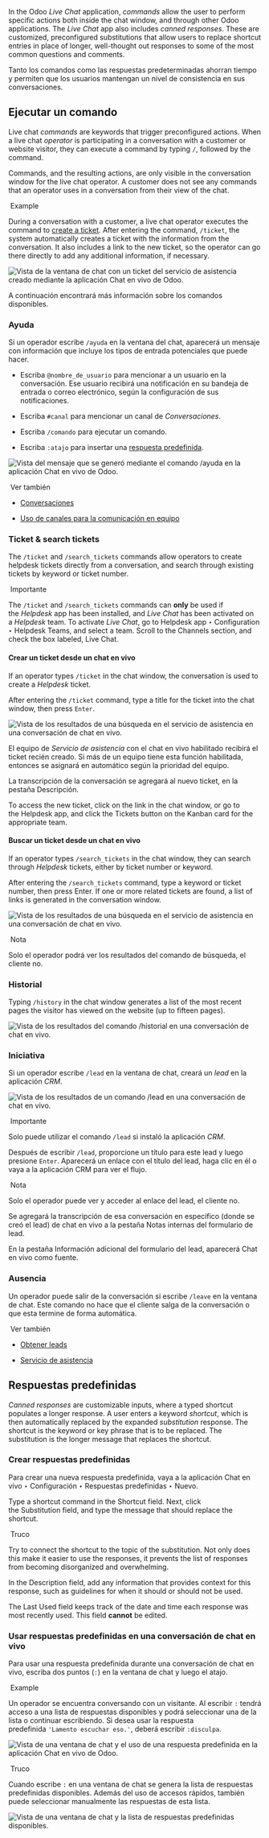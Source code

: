 In the Odoo _Live Chat_ application, _commands_ allow the user to perform specific actions both inside the chat window, and through other Odoo applications. The _Live Chat_ app also includes _canned responses_. These are customized, preconfigured substitutions that allow users to replace shortcut entries in place of longer, well-thought out responses to some of the most common questions and comments.

Tanto los comandos como las respuestas predeterminadas ahorran tiempo y permiten que los usuarios mantengan un nivel de consistencia en sus conversaciones.

## Ejecutar un comando[](https://www.odoo.com/documentation/17.0/es/applications/websites/livechat/responses.html#execute-a-command "Enlazar permanentemente con este título")

Live chat _commands_ are keywords that trigger preconfigured actions. When a live chat _operator_ is participating in a conversation with a customer or website visitor, they can execute a command by typing `/`, followed by the command.

Commands, and the resulting actions, are only visible in the conversation window for the live chat operator. A customer does not see any commands that an operator uses in a conversation from their view of the chat.

 Example

During a conversation with a customer, a live chat operator executes the command to [create a ticket](https://www.odoo.com/documentation/17.0/es/applications/websites/livechat/responses.html#live-chat-ticket). After entering the command, `/ticket`, the system automatically creates a ticket with the information from the conversation. It also includes a link to the new ticket, so the operator can go there directly to add any additional information, if necessary.

![Vista de la ventana de chat con un ticket del servicio de asistencia creado mediante la aplicación Chat en vivo de Odoo.](https://www.odoo.com/documentation/17.0/es/_images/responses-ticket-link.png)

A continuación encontrará más información sobre los comandos disponibles.

### Ayuda[](https://www.odoo.com/documentation/17.0/es/applications/websites/livechat/responses.html#help "Enlazar permanentemente con este título")

Si un operador escribe `/ayuda` en la ventana del chat, aparecerá un mensaje con información que incluye los tipos de entrada potenciales que puede hacer.

- Escriba `@nombre_de_usuario` para mencionar a un usuario en la conversación. Ese usuario recibirá una notificación en su bandeja de entrada o correo electrónico, según la configuración de sus notificaciones.
    
- Escriba `#canal` para mencionar un canal de _Conversaciones_.
    
- Escriba `/comando` para ejecutar un comando.
    
- Escriba `:atajo` para insertar una [respuesta predefinida](https://www.odoo.com/documentation/17.0/es/applications/websites/livechat/responses.html#live-chat-canned-responses).
    

![Vista del mensaje que se generó mediante el comando /ayuda en la aplicación Chat en vivo de Odoo.](https://www.odoo.com/documentation/17.0/es/_images/responses-help.png)

 Ver también

- [Conversaciones](https://www.odoo.com/documentation/17.0/es/applications/productivity/discuss.html)
    
- [Uso de canales para la comunicación en equipo](https://www.odoo.com/documentation/17.0/es/applications/productivity/discuss/team_communication.html)
    

### Ticket & search tickets[](https://www.odoo.com/documentation/17.0/es/applications/websites/livechat/responses.html#ticket-search-tickets "Enlazar permanentemente con este título")

The `/ticket` and `/search_tickets` commands allow operators to create helpdesk tickets directly from a conversation, and search through existing tickets by keyword or ticket number.

 Importante

The `/ticket` and `/search_tickets` commands can **only** be used if the _Helpdesk_ app has been installed, and _Live Chat_ has been activated on a _Helpdesk_ team. To activate _Live Chat_, go to Helpdesk app ‣ Configuration ‣ Helpdesk Teams, and select a team. Scroll to the Channels section, and check the box labeled, Live Chat.

#### Crear un ticket desde un chat en vivo[](https://www.odoo.com/documentation/17.0/es/applications/websites/livechat/responses.html#create-a-ticket-from-a-live-chat "Enlazar permanentemente con este título")

If an operator types `/ticket` in the chat window, the conversation is used to create a _Helpdesk_ ticket.

After entering the `/ticket` command, type a title for the ticket into the chat window, then press `Enter`.

![Vista de los resultados de una búsqueda en el servicio de asistencia en una conversación de chat en vivo.](https://www.odoo.com/documentation/17.0/es/_images/helpdesk.png)

El equipo de _Servicio de asistencia_ con el chat en vivo habilitado recibirá el ticket recién creado. Si más de un equipo tiene esta función habilitada, entonces se asignará en automático según la prioridad del equipo.

La transcripción de la conversación se agregará al nuevo ticket, en la pestaña Descripción.

To access the new ticket, click on the link in the chat window, or go to the Helpdesk app, and click the Tickets button on the Kanban card for the appropriate team.

#### Buscar un ticket desde un chat en vivo[](https://www.odoo.com/documentation/17.0/es/applications/websites/livechat/responses.html#search-for-a-ticket-from-a-live-chat "Enlazar permanentemente con este título")

If an operator types `/search_tickets` in the chat window, they can search through _Helpdesk_ tickets, either by ticket number or keyword.

After entering the `/search_tickets` command, type a keyword or ticket number, then press Enter. If one or more related tickets are found, a list of links is generated in the conversation window.

![Vista de los resultados de una búsqueda en el servicio de asistencia en una conversación de chat en vivo.](https://www.odoo.com/documentation/17.0/es/_images/helpdesk-search.png)

 Nota

Solo el operador podrá ver los resultados del comando de búsqueda, el cliente no.

### Historial[](https://www.odoo.com/documentation/17.0/es/applications/websites/livechat/responses.html#history "Enlazar permanentemente con este título")

Typing `/history` in the chat window generates a list of the most recent pages the visitor has viewed on the website (up to fifteen pages).

![Vista de los resultados del comando /historial en una conversación de chat en vivo.](https://www.odoo.com/documentation/17.0/es/_images/responses-history.png)

### Iniciativa[](https://www.odoo.com/documentation/17.0/es/applications/websites/livechat/responses.html#lead "Enlazar permanentemente con este título")

Si un operador escribe `/lead` en la ventana de chat, creará un _lead_ en la aplicación _CRM_.

![Vista de los resultados de un comando /lead en una conversación de chat en vivo.](https://www.odoo.com/documentation/17.0/es/_images/responses-lead.png)

 Importante

Solo puede utilizar el comando `/lead` si instaló la aplicación _CRM_.

Después de escribir `/lead`, proporcione un título para este lead y luego presione `Enter`. Aparecerá un enlace con el título del lead, haga clic en él o vaya a la aplicación CRM para ver el flujo.

 Nota

Solo el operador puede ver y acceder al enlace del lead, el cliente no.

Se agregará la transcripción de esa conversación en específico (donde se creó el lead) de chat en vivo a la pestaña Notas internas del formulario de lead.

En la pestaña Información adicional del formulario del lead, aparecerá Chat en vivo como fuente.

### Ausencia[](https://www.odoo.com/documentation/17.0/es/applications/websites/livechat/responses.html#leave "Enlazar permanentemente con este título")

Un operador puede salir de la conversación si escribe `/leave` en la ventana de chat. Este comando no hace que el cliente salga de la conversación o que esta termine de forma automática.

 Ver también

- [Obtener leads](https://www.odoo.com/documentation/17.0/es/applications/sales/crm/acquire_leads.html)
    
- [Servicio de asistencia](https://www.odoo.com/documentation/17.0/es/applications/services/helpdesk.html)
    

## Respuestas predefinidas[](https://www.odoo.com/documentation/17.0/es/applications/websites/livechat/responses.html#canned-responses "Enlazar permanentemente con este título")

_Canned responses_ are customizable inputs, where a typed shortcut populates a longer response. A user enters a keyword _shortcut_, which is then automatically replaced by the expanded _substitution_ response. The shortcut is the keyword or key phrase that is to be replaced. The substitution is the longer message that replaces the shortcut.

### Crear respuestas predefinidas[](https://www.odoo.com/documentation/17.0/es/applications/websites/livechat/responses.html#create-canned-responses "Enlazar permanentemente con este título")

Para crear una nueva respuesta predefinida, vaya a la aplicación Chat en vivo ‣ Configuración ‣ Respuestas predefinidas ‣ Nuevo.

Type a shortcut command in the Shortcut field. Next, click the Substitution field, and type the message that should replace the shortcut.

 Truco

Try to connect the shortcut to the topic of the substitution. Not only does this make it easier to use the responses, it prevents the list of responses from becoming disorganized and overwhelming.

In the Description field, add any information that provides context for this response, such as guidelines for when it should or should not be used.

The Last Used field keeps track of the date and time each response was most recently used. This field **cannot** be edited.

### Usar respuestas predefinidas en una conversación de chat en vivo[](https://www.odoo.com/documentation/17.0/es/applications/websites/livechat/responses.html#use-canned-responses-in-a-live-chat-conversation "Enlazar permanentemente con este título")

Para usar una respuesta predefinida durante una conversación de chat en vivo, escriba dos puntos (`:`) en la ventana de chat y luego el atajo.

 Example

Un operador se encuentra conversando con un visitante. Al escribir `:` tendrá acceso a una lista de respuestas disponibles y podrá seleccionar una de la lista o continuar escribiendo. Si desea usar la respuesta predefinida `'Lamento escuchar eso.'`, deberá escribir `:disculpa`.

![Vista de una ventana de chat y el uso de una respuesta predefinida en la aplicación Chat en vivo de Odoo.](https://www.odoo.com/documentation/17.0/es/_images/canned-responses.png)

 Truco

Cuando escribe `:` en una ventana de chat se genera la lista de respuestas predefinidas disponibles. Además del uso de accesos rápidos, también puede seleccionar manualmente las respuestas de esta lista.

![Vista de una ventana de chat y la lista de respuestas predefinidas disponibles.](https://www.odoo.com/documentation/17.0/es/_images/response-list.png)